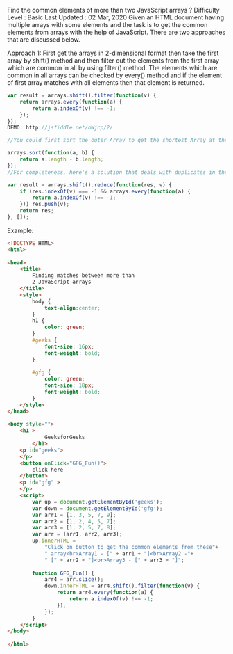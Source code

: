 <!--
 * @Author: wangyunbo
 * @Date: 2021-09-08 16:58:46
 * @LastEditors: wangyunbo
 * @LastEditTime: 2021-09-08 17:00:12
 * @FilePath: \dayByday\javascript\多个数组中筛选出共有的元素.md
 * @Description: file content
-->
Find the common elements of more than two JavaScript arrays ?
Difficulty Level : Basic
Last Updated : 02 Mar, 2020
Given an HTML document having multiple arrays with some elements and the task is to get the common elements from arrays with the help of JavaScript. There are two approaches that are discussed below.

Approach 1: First get the arrays in 2-dimensional format then take the first array by shift() method and then filter out the elements from the first array which are common in all by using filter() method. The elements which are common in all arrays can be checked by every() method and if the element of first array matches with all elements then that element is returned.

```js
var result = arrays.shift().filter(function(v) {
    return arrays.every(function(a) {
        return a.indexOf(v) !== -1;
    });
});
DEMO: http://jsfiddle.net/nWjcp/2/

//You could first sort the outer Array to get the shortest Array at the beginning...

arrays.sort(function(a, b) {
    return a.length - b.length;
});
//For completeness, here's a solution that deals with duplicates in the Arrays. It uses .reduce() instead of .filter()...

var result = arrays.shift().reduce(function(res, v) {
    if (res.indexOf(v) === -1 && arrays.every(function(a) {
        return a.indexOf(v) !== -1;
    })) res.push(v);
    return res;
}, []);
```

Example:
```html
<!DOCTYPE HTML>
<html>
  
<head>
    <title>
        Finding matches between more than
        2 JavaScript arrays
    </title>
    <style>
        body {
            text-align:center;
        }
        h1 {
            color: green;
        }
        #geeks {
            font-size: 16px; 
            font-weight: bold;
        }
          
        #gfg {
            color: green; 
            font-size: 18px; 
            font-weight: bold;
        }
    </style>
</head>
  
<body style="">
    <h1 > 
            GeeksforGeeks 
        </h1>
    <p id="geeks">
    </p>
    <button onClick="GFG_Fun()">
        click here
    </button>
    <p id="gfg" >
    </p>
    <script>
        var up = document.getElementById('geeks');
        var down = document.getElementById('gfg');
        var arr1 = [1, 3, 5, 7, 9];
        var arr2 = [1, 2, 4, 5, 7];
        var arr3 = [1, 2, 5, 7, 8];
        var arr = [arr1, arr2, arr3];
        up.innerHTML =
            "Click on button to get the common elements from these"+
            " array<br>Array1 - [" + arr1 + "]<br>Array2 -"+
            " [" + arr2 + "]<br>Array3 - [" + arr3 + "]";
  
        function GFG_Fun() {
            arr4 = arr.slice();
            down.innerHTML = arr4.shift().filter(function(v) {
                return arr4.every(function(a) {
                    return a.indexOf(v) !== -1;
                });
            });
        }
    </script>
</body>
  
</html>
```
